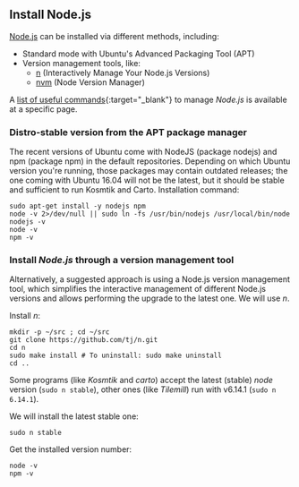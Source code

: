 ## Install Node.js

[Node.js](https://nodejs.org/en/) can be installed via different methods, including:

- Standard mode with Ubuntu's Advanced Packaging Tool (APT)
- Version management tools, like:
  - [n](https://github.com/tj/n) (Interactively Manage Your Node.js Versions)
  - [nvm](https://github.com/creationix/nvm) (Node Version Manager)

A [list of useful commands](../nodejs-commands){:target="_blank"} to manage *Node.js* is available at a specific page.

### Distro-stable version from the APT package manager

The recent versions of Ubuntu come with NodeJS (package nodejs) and npm (package npm) in the default repositories. Depending on which Ubuntu version you're running, those packages may contain outdated releases; the one coming with Ubuntu 16.04 will not be the latest, but it should be stable and sufficient to run Kosmtik and Carto. Installation command:

```shell
sudo apt-get install -y nodejs npm
node -v 2>/dev/null || sudo ln -fs /usr/bin/nodejs /usr/local/bin/node
nodejs -v
node -v
npm -v
```

### Install *Node.js* through a version management tool

Alternatively, a suggested approach is using a Node.js version management tool, which simplifies the interactive management of different Node.js versions and allows performing the upgrade to the latest one. We will use *n*.

Install *n*:

```shell
mkdir -p ~/src ; cd ~/src
git clone https://github.com/tj/n.git
cd n
sudo make install # To uninstall: sudo make uninstall
cd ..
```

Some programs (like *Kosmtik* and *carto*) accept the latest (stable) *node* version (`sudo n stable`), other ones (like *Tilemill*) run with v6.14.1 (`sudo n 6.14.1`).

We will install the latest stable one:

```shell
sudo n stable
```

Get the installed version number:

```shell
node -v
npm -v
```
